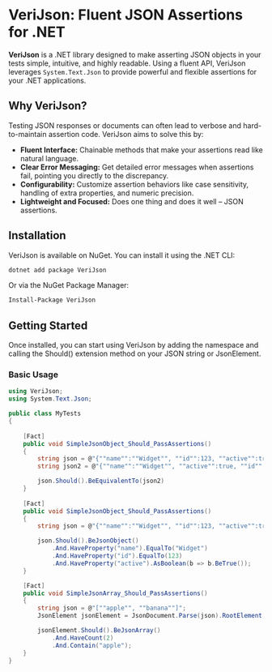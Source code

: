 ﻿# VeriJson: Fluent JSON Assertions for .NET

**VeriJson** is a .NET library designed to make asserting JSON objects in your tests simple, intuitive, and highly
readable. Using a fluent API, VeriJson leverages `System.Text.Json` to provide powerful and flexible assertions for your
.NET applications.

## Why VeriJson?

Testing JSON responses or documents can often lead to verbose and hard-to-maintain assertion code. VeriJson aims to
solve this by:

* **Fluent Interface:** Chainable methods that make your assertions read like natural language.
* **Clear Error Messaging:** Get detailed error messages when assertions fail, pointing you directly to the discrepancy.
* **Configurability:** Customize assertion behaviors like case sensitivity, handling of extra properties, and numeric
  precision.
* **Lightweight and Focused:** Does one thing and does it well – JSON assertions.

## Installation

VeriJson is available on NuGet. You can install it using the .NET CLI:

```bash
dotnet add package VeriJson
```

Or via the NuGet Package Manager:

```bash
Install-Package VeriJson
```

## Getting Started

Once installed, you can start using VeriJson by adding the namespace and calling the Should() extension method on your
JSON string or JsonElement.

### Basic Usage

```csharp
using VeriJson;
using System.Text.Json;

public class MyTests
{
    
    [Fact]
    public void SimpleJsonObject_Should_PassAssertions()
    {
        string json = @"{""name"":""Widget"", ""id"":123, ""active"":true}";
        string json2 = @"{""name"":""Widget"", ""active"":true, ""id"":123}";

        json.Should().BeEquivalentTo(json2)
    }
    
    [Fact]
    public void SimpleJsonObject_Should_PassAssertions()
    {
        string json = @"{""name"":""Widget"", ""id"":123, ""active"":true}";

        json.Should().BeJsonObject()
            .And.HaveProperty("name").EqualTo("Widget")
            .And.HaveProperty("id").EqualTo(123)
            .And.HaveProperty("active").AsBoolean(b => b.BeTrue());
    }

    [Fact]
    public void SimpleJsonArray_Should_PassAssertions()
    {
        string json = @"[""apple"", ""banana""]";
        JsonElement jsonElement = JsonDocument.Parse(json).RootElement;

        jsonElement.Should().BeJsonArray()
            .And.HaveCount(2)
            .And.Contain("apple");
    }
}
```
